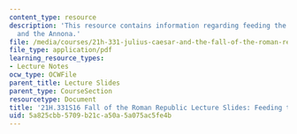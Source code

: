```yaml
---
content_type: resource
description: 'This resource contains information regarding feeding the city: Rome
  and the Annona.'
file: /media/courses/21h-331-julius-caesar-and-the-fall-of-the-roman-republic-spring-2016/5a825cbb5709b21ca50a5a075ac5fe4b_MIT21H_331S16_Feeding.pdf
file_type: application/pdf
learning_resource_types:
- Lecture Notes
ocw_type: OCWFile
parent_title: Lecture Slides
parent_type: CourseSection
resourcetype: Document
title: '21H.331S16 Fall of the Roman Republic Lecture Slides: Feeding the City'
uid: 5a825cbb-5709-b21c-a50a-5a075ac5fe4b
---
```

